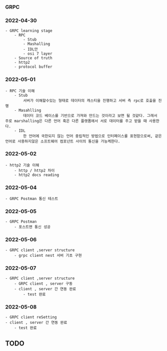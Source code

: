 ### GRPC

### 2022-04-30
    - GRPC learning stage
        - RPC
            - Stub
            - Mashalling
            - IDL안
            - osi 7 layer
        - Source of truth
        - http2
        - protocol buffer

### 2022-05-01
    - RPC 기술 이해
        - Stub
            서버가 이해할수있는 형태로 데이터의 캐스티을 진행하고 서버 측 rpc로 호출을 진행
        - Masahlling
            데이터 코드 베이스를 기반으로 가져와 만드는 것이라고 보면 될 것같다. 그래서 주로 marshalling은 다른 언어 혹은 다른 플랫폼에서 서로 데이터를 주고 받을 때 사용한다.
        - IDL
            한 언어에 국한되지 않는 언어 중립적인 방법으로 인터페이스를 표현함으로써, 같은 언어로 사용하지않은 소프트웨어 컴포넌트 사이의 통신을 가능케한다.


### 2022-05-02
    - http2 기술 이해
        - http / http2 차이
        - http2 docs reading

### 2022-05-04
    - GRPC Postman 통신 테스트

### 2022-05-05
    - GRPC Postman 
        - 포스트맨 통신 성공

### 2022-05-06
    - GRPC client ,server structure
        - grpc client nest 서버 기초 구현

### 2022-05-07
    - GRPC client ,server structure
        - GRPC client , server 구동
        - client , server 간 연동 완료
            - test 완료

### 2022-05-08
    - GRPC client reSetting
    - client , server 간 연동 완료
        - test 완료

## TODO
